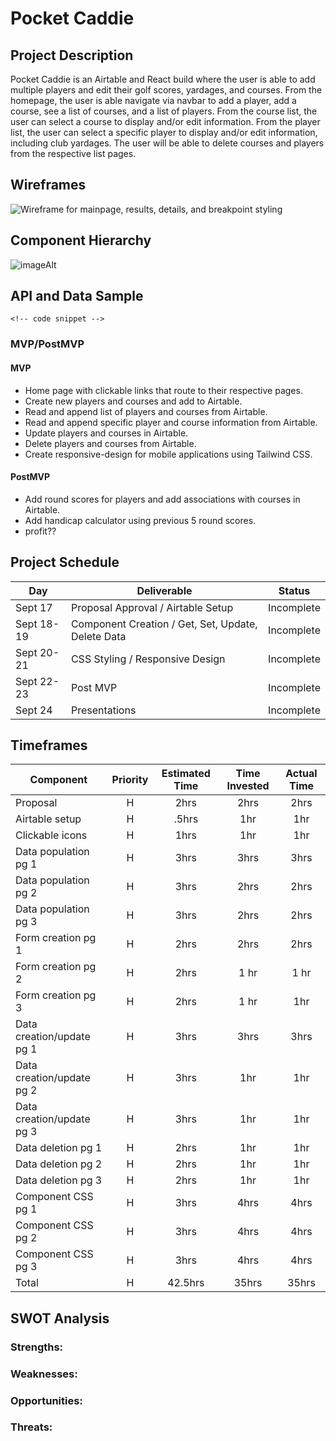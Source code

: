 # Pocket Caddie

<!-- Link for deployed site -->

## Project Description

Pocket Caddie is an Airtable and React build where the user is able to add multiple players and edit their golf scores, yardages, and courses. From the homepage, the user is able navigate via navbar to add a player, add a course, see a list of courses, and a list of players. From the course list, the user can select a course to display and/or edit information. From the player list, the user can select a specific player to display and/or edit information, including club yardages. The user will be able to delete courses and players from the respective list pages.

## Wireframes

<!-- Description goes here -->

<!-- Link to images go here -->
![Wireframe for mainpage, results, details, and breakpoint styling](linktoimg "Wireframes for mainpage, results, and details, plus breakpoint styling.")

## Component Hierarchy

![imageAlt](link "tagname")

## API and Data Sample

<!-- Link -->

<!-- Description -->

```
<!-- code snippet -->

```

### MVP/PostMVP

#### MVP

- Home page with clickable links that route to their respective pages.
- Create new players and courses and add to Airtable.
- Read and append list of players and courses from Airtable.
- Read and append specific player and course information from Airtable.
- Update players and courses in Airtable.
- Delete players and courses from Airtable.
- Create responsive-design for mobile applications using Tailwind CSS.

#### PostMVP

- Add round scores for players and add associations with courses in Airtable.
- Add handicap calculator using previous 5 round scores.
- profit??

## Project Schedule

| Day      | Deliverable                                | Status   |
| -------- | ------------------------------------------ | -------- |
| Sept 17  | Proposal Approval / Airtable Setup         | Incomplete |
| Sept 18-19   | Component Creation / Get, Set, Update, Delete Data | Incomplete |
| Sept 20-21   | CSS Styling / Responsive Design            | Incomplete |
| Sept 22-23   | Post MVP                               | Incomplete |
| Sept 24   | Presentations                              | Incomplete |

## Timeframes

| Component                 | Priority | Estimated Time | Time Invested | Actual Time |
| ------------------------- | :------: | :------------: | :-----------: | :---------: |
| Proposal                  |    H     |      2hrs      |     2hrs      |    2hrs     |
| Airtable setup            |    H     |     .5hrs      |      1hr      |     1hr     |
| Clickable icons           |    H     |      1hrs      |      1hr      |     1hr     |
| Data population pg 1      |    H     |      3hrs      |     3hrs      |    3hrs     |
| Data population pg 2      |    H     |      3hrs      |     2hrs      |    2hrs     |
| Data population pg 3      |    H     |      3hrs      |     2hrs      |    2hrs     |
| Form creation pg 1        |    H     |      2hrs      |     2hrs      |    2hrs     |
| Form creation pg 2        |    H     |      2hrs      |     1 hr      |    1 hr     |
| Form creation pg 3        |    H     |      2hrs      |     1 hr      |     1hr     |
| Data creation/update pg 1 |    H     |      3hrs      |     3hrs      |    3hrs     |
| Data creation/update pg 2 |    H     |      3hrs      |      1hr      |     1hr     |
| Data creation/update pg 3 |    H     |      3hrs      |      1hr      |     1hr     |
| Data deletion pg 1        |    H     |      2hrs      |      1hr      |     1hr     |
| Data deletion pg 2        |    H     |      2hrs      |      1hr      |     1hr     |
| Data deletion pg 3        |    H     |      2hrs      |      1hr      |     1hr     |
| Component CSS pg 1        |    H     |      3hrs      |     4hrs      |    4hrs     |
| Component CSS pg 2        |    H     |      3hrs      |     4hrs      |    4hrs     |
| Component CSS pg 3        |    H     |      3hrs      |     4hrs      |    4hrs     |
| Total                     |    H     |    42.5hrs     |     35hrs     |    35hrs    |

## SWOT Analysis

### Strengths:

### Weaknesses:

### Opportunities:

### Threats:
